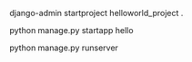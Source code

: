 
django-admin startproject helloworld_project .

python manage.py startapp hello

python manage.py runserver
